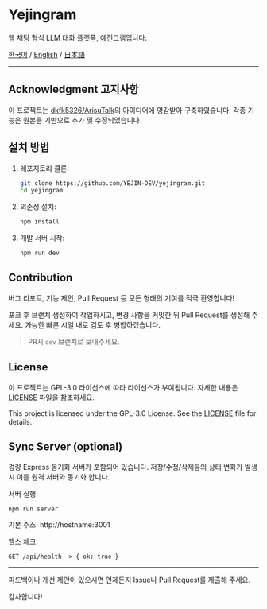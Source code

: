 # Yejingram

웹 채팅 형식 LLM 대화 플랫폼, 예진그램입니다.

[한국어](./README.md) / [English](./README_en.md) / [日本語](./README_ja.md)

---

## Acknowledgment 고지사항

이 프로젝트는 [dkfk5326/ArisuTalk](https://github.com/dkfk5326/ArisuTalk)의 아이디어에 영감받아 구축하였습니다. 각종 기능은 원본을 기반으로 추가 및 수정되었습니다.

## 설치 방법

1. 레포지토리 클론:

   ```bash
   git clone https://github.com/YEJIN-DEV/yejingram.git
   cd yejingram
   ```

2. 의존성 설치:

   ```bash
   npm install
   ```

3. 개발 서버 시작:
   ```bash
   npm run dev
   ```

## Contribution

버그 리포트, 기능 제안, Pull Request 등 모든 형태의 기여를 적극 환영합니다!

포크 후 브랜치 생성하여 작업하시고, 변경 사항을 커밋한 뒤 Pull Request를 생성해 주세요. 가능한 빠른 시일 내로 검토 후 병합하겠습니다.

> PR시 `dev` 브랜치로 보내주세요.

## License

이 프로젝트는 GPL-3.0 라이선스에 따라 라이선스가 부여됩니다. 자세한 내용은 [LICENSE](./LICENSE) 파일을 참조하세요.

This project is licensed under the GPL-3.0 License. See the [LICENSE](./LICENSE) file for details.

## Sync Server (optional)

경량 Express 동기화 서버가 포함되어 있습니다. 저장/수정/삭제등의 상태 변화가 발생시 이를 원격 서버와 동기화 합니다.

서버 실행:

```
npm run server
```

기본 주소: http://hostname:3001

헬스 체크:

```
GET /api/health -> { ok: true }
```

---

피드백이나 개선 제안이 있으시면 언제든지 Issue나 Pull Request를 제출해 주세요.

감사합니다!
